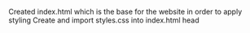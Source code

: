 Created index.html which is the base for the website in order to apply styling
Create and import styles.css into index.html head
